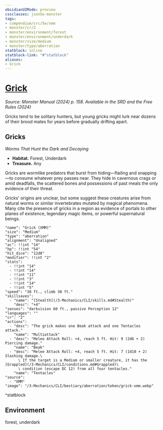 ```yaml
---
obsidianUIMode: preview
cssclasses: json5e-monster
tags:
- compendium/src/5e/xmm
- monster/cr/2
- monster/environment/forest
- monster/environment/underdark
- monster/size/medium
- monster/type/aberration
statblock: inline
statblock-link: "#^statblock"
aliases:
- Grick
---
```

# [Grick](3-Mechanics\CLI\bestiary\aberration/grick-xmm.md)
*Source: Monster Manual (2024) p. 158. Available in the <span title='Systems Reference Document (5.2)'>SRD</span> and the Free Rules (2024)*  

Gricks tend to be solitary hunters, but young gricks might lurk near dozens of their brood mates for years before gradually drifting apart.

## Gricks

*Worms That Hunt the Dark and Decaying*

- **Habitat.** Forest, Underdark  
- **Treasure.** Any  

Gricks are wormlike predators that burst from hiding—flailing and snapping—to consume whatever prey passes near. They hide in cavernous crags or amid deadfalls, the scattered bones and possessions of past meals the only evidence of their threat.

Gricks' origins are unclear, but some suggest these creatures arise from natural worms or similar invertebrates mutated by magical phenomena. Many cite the presence of gricks in a region as evidence of portals to other planes of existence, legendary magic items, or powerful supernatural beings.

```statblock
"name": "Grick (XMM)"
"size": "Medium"
"type": "aberration"
"alignment": "Unaligned"
"ac": !!int "14"
"hp": !!int "54"
"hit_dice": "12d8"
"modifier": !!int "2"
"stats":
  - !!int "14"
  - !!int "14"
  - !!int "11"
  - !!int "3"
  - !!int "14"
  - !!int "5"
"speed": "30 ft., climb 30 ft."
"skillsaves":
  - "name": "[Stealth](/3-Mechanics/CLI/skills.md#Stealth)"
    "desc": "+4"
"senses": "darkvision 60 ft., passive Perception 12"
"languages": ""
"cr": "2"
"actions":
  - "desc": "The grick makes one Beak attack and one Tentacles attack."
    "name": "Multiattack"
  - "desc": "Melee Attack Roll: +4, reach 5 ft. Hit: 9 (2d6 + 2) Piercing damage."
    "name": "Beak"
  - "desc": "Melee Attack Roll: +4, reach 5 ft. Hit: 7 (1d10 + 2) Slashing damage.\
      \ If the target is a Medium or smaller creature, it has the [Grappled](/3-Mechanics/CLI/conditions.md#Grappled)\
      \ condition (escape DC 12) from all four tentacles."
    "name": "Tentacles"
"source":
  - "XMM"
"image": "/3-Mechanics/CLI/bestiary/aberration/token/grick-xmm.webp"
```
^statblock

## Environment

forest, underdark